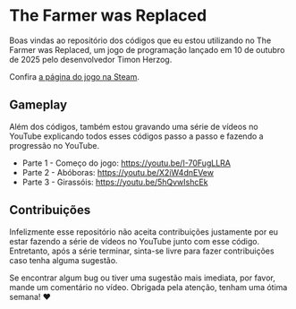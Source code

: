 # The Farmer was Replaced

Boas vindas ao repositório dos códigos que eu estou utilizando no The Farmer was Replaced, um jogo de programação lançado em 10 de outubro de 2025 pelo desenvolvedor Timon Herzog.

Confira [a página do jogo na Steam](https://store.steampowered.com/app/2060160/The_Farmer_Was_Replaced/).

## Gameplay

Além dos códigos, também estou gravando uma série de vídeos no YouTube explicando todos esses códigos passo a passo e fazendo a progressão no YouTube.

* Parte 1 - Começo do jogo: https://youtu.be/I-70FugLLRA
* Parte 2 - Abóboras: https://youtu.be/X2iW4dnEVew
* Parte 3 - Girassóis: https://youtu.be/5hQvwIshcEk

## Contribuições

Infelizmente esse repositório não aceita contribuições justamente por eu estar fazendo a série de vídeos no YouTube junto com esse código. Entretanto, após a série terminar, sinta-se livre para fazer contribuições caso tenha alguma sugestão.

Se encontrar algum bug ou tiver uma sugestão mais imediata, por favor, mande um comentário no vídeo. Obrigada pela atenção, tenham uma ótima semana! ❤
